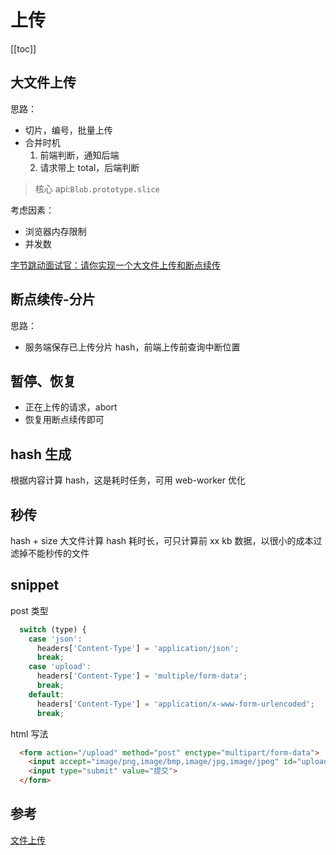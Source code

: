 # 上传
[[toc]]

## 大文件上传

思路：
- 切片，编号，批量上传
- 合并时机
    1. 前端判断，通知后端
    2. 请求带上 total，后端判断

> 核心 api:`Blob.prototype.slice`

考虑因素：
- 浏览器内存限制
- 并发数

[字节跳动面试官：请你实现一个大文件上传和断点续传](https://juejin.cn/post/6844904046436843527)

## 断点续传-分片


思路：
- 服务端保存已上传分片 hash，前端上传前查询中断位置

## 暂停、恢复

- 正在上传的请求，abort
- 恢复用断点续传即可

## hash 生成

根据内容计算 hash，这是耗时任务，可用 web-worker 优化

## 秒传
hash + size
大文件计算 hash 耗时长，可只计算前 xx kb 数据，以很小的成本过滤掉不能秒传的文件

## snippet

post 类型
```js
  switch (type) {
    case 'json':
      headers['Content-Type'] = 'application/json';
      break;
    case 'upload':
      headers['Content-Type'] = 'multiple/form-data';
      break;
    default:
      headers['Content-Type'] = 'application/x-www-form-urlencoded';
      break;
```

html 写法
```html
  <form action="/upload" method="post" enctype="multipart/form-data">
    <input accept="image/png,image/bmp,image/jpg,image/jpeg" id="uploadImage" name="img" type="file">
    <input type="submit" value="提交">
  </form>
```

## 参考

[文件上传](https://help.aliyun.com/document_detail/175888.html)
